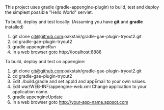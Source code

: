 This project uses gradle (gradle-appengine-plugin) to build, test and deploy the simplest possible "Hello World" servlet.

To build, deploy and test locally: (Assuming you have **git** and **gradle** installed)

1. git clone git@github.com:oakstair/gradle-gae-plugin-tryout2.git
1. cd gradle-gae-plugin-tryout2
1. gradle appengineRun        
1. In a web browser goto http://localhost:8888


To build, deploy and test on appengine:

1. git clone git@github.com:oakstair/gradle-gae-plugin-tryout2.git
1. cd gradle-gae-plugin-tryout2
1. Edit ./build.gradle and set appId and appEmail to your own values.
1. Edit war/WEB-INF/appengine-web.xml  Change application to your application name.
1. gradle appengineUpdate  
1. In a web browser goto http://your-app-name.appsot.com
